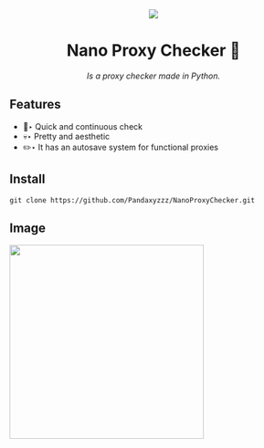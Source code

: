 <div align="center">

<img src="https://user-images.githubusercontent.com/98690785/220115806-fff0a493-e195-4092-9303-94241112bc8d.jpg">

<h1> Nano Proxy Checker 👾 </h1>

*Is a proxy checker made in Python.*


</div>
<div align="left">

## Features
- 🚀‣ Quick and continuous check
- 💀‣ Pretty and aesthetic
- ✏️‣ It has an autosave system for functional proxies

## Install

`git clone https://github.com/Pandaxyzzz/NanoProxyChecker.git`

## Image

<img src="https://user-images.githubusercontent.com/98690785/220116869-7a0e50b7-ee0d-4ba5-9e6f-88a2ac8bbd91.png" height="340px"> 

</div>
